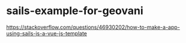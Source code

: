 # sails-example-for-geovani

https://stackoverflow.com/questions/46930202/how-to-make-a-app-using-sails-js-a-vue-js-template


